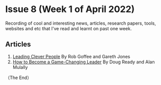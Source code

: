 # Issue 8 (Week 1 of April 2022)

Recording of cool and interesting news, articles, research papers, tools, websites and etc that I've read and learnt on past one week.

## Articles

1. [Leading Clever People](https://hbr.org/2007/03/leading-clever-people) By Rob Goffee and Gareth Jones
2. [How to Become a Game-Changing Leader](https://sloanreview.mit.edu/article/how-to-become-a-game-changing-leader/) By Doug Ready and Alan Mulally

（The End）